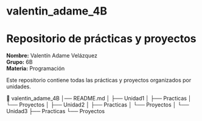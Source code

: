 # valentin_adame_4B
# Repositorio de prácticas y proyectos

**Nombre:** Valentín Adame Velázquez  
**Grupo:** 6B  
**Materia:** Programación  

Este repositorio contiene todas las prácticas y proyectos organizados por unidades.

📂 valentin_adame_4B
│── README.md
│
├── Unidad1
│   ├── Practicas
│   └── Proyectos
│
├── Unidad2
│   ├── Practicas
│   └── Proyectos
│
└── Unidad3
    ├── Practicas
    └── Proyectos
